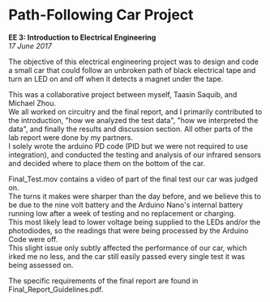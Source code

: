# Path-Following Car Project
**EE 3: Introduction to Electrical Engineering**  
*17 June 2017*

The objective of this electrical engineering project was to design and code a small car that could follow an unbroken path of black electrical tape and turn an LED on and off when it detects a magnet under the tape.

This was a collaborative project between myself, Taasin Saquib, and Michael Zhou. <br />
We all worked on circuitry and the final report, and I primarily contributed to the introduction, "how we analyzed the test data", "how we interpreted the data", and finally the results and discussion section. All other parts of the lab report were done by my partners. <br />
I solely wrote the arduino PD code (PID but we were not required to use integration), and conducted the testing and analysis of our infrared sensors and decided where to place them on the bottom of the car. <br />

Final_Test.mov contains a video of part of the final test our car was judged on. <br />
The turns it makes were sharper than the day before, and we believe this to be due to the nine volt battery and the Arduino Nano's internal battery running low after a week of testing and no replacement or charging. <br />
This most likely lead to lower voltage being supplied to the LEDs and/or the photodiodes, so the readings that were being processed by the Arduino Code were off. <br />
This slight issue only subtly affected the performance of our car, which irked me no less, and the car still easily passed every single test it was being assessed on.

The specific requirements of the final report are found in Final_Report_Guidelines.pdf. <br />
